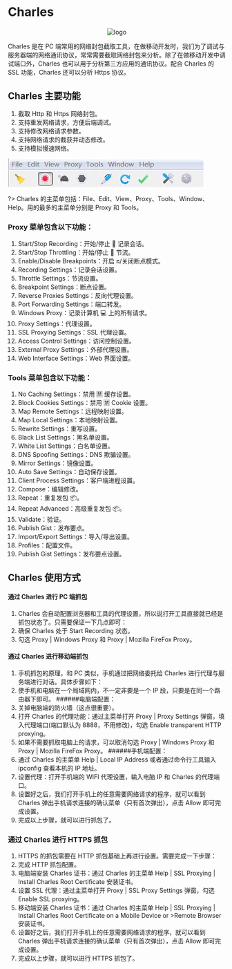 # Charles

<div align="center">
  <img src="./tool/img/charles.jpg" width="100" alt="logo" align="center">
</div>

Charles 是在 PC 端常用的网络封包截取工具，在做移动开发时，我们为了调试与服务器端的网络通讯协议，常常需要截取网络封包来分析。除了在做移动开发中调试端口外，Charles 也可以用于分析第三方应用的通讯协议。配合 Charles 的 SSL 功能，Charles 还可以分析 Https 协议。

<!-- [参考文档](https://juejin.im/post/5b8350b96fb9a019d9246c4c?utm_source=gold_browser_extension)
 -->

## Charles 主要功能

1.  截取 Http 和 Https 网络封包。
2.  支持重发网络请求，方便后端调试。
3.  支持修改网络请求参数。
4.  支持网络请求的截获并动态修改。
5.  支持模拟慢速网络。

![](docs/software-engineering/09-tool/img/charles01.png)

?> Charles 的主菜单包括：File、Edit、View、Proxy、Tools、Window、Help。用的最多的主菜单分别是 Proxy 和 Tools。

### Proxy 菜单包含以下功能：

1.  Start/Stop Recording：开始/停止 🤚 记录会话。
1.  Start/Stop Throttling：开始/停止 🤚 节流。
1.  Enable/Disable Breakpoints：开启 🔛/关闭断点模式。
1.  Recording Settings：记录会话设置。
1.  Throttle Settings：节流设置。
1.  Breakpoint Settings：断点设置。
1.  Reverse Proxies Settings：反向代理设置。
1.  Port Forwarding Settings：端口转发。
1.  Windows Proxy：记录计算机 💻 上的所有请求。
1.  Proxy Settings：代理设置。
1.  SSL Proxying Settings：SSL 代理设置。
1.  Access Control Settings：访问控制设置。
1.  External Proxy Settings：外部代理设置。
1.  Web Interface Settings：Web 界面设置。

### Tools 菜单包含以下功能：

1.  No Caching Settings：禁用 🈲️ 缓存设置。
1.  Block Cookies Settings：禁用 🈲️ Cookie 设置。
1.  Map Remote Settings：远程映射设置。
1.  Map Local Settings：本地映射设置。
1.  Rewrite Settings：重写设置。
1.  Black List Settings：黑名单设置。
1.  White List Settings：白名单设置。
1.  DNS Spoofing Settings：DNS 欺骗设置。
1.  Mirror Settings：镜像设置。
1.  Auto Save Settings：自动保存设置。
1.  Client Process Settings：客户端进程设置。
1.  Compose：编辑修改。
1.  Repeat：重复发包 📦。
1.  Repeat Advanced：高级重复发包 📦。
1.  Validate：验证。
1.  Publish Gist：发布要点。
1.  Import/Export Settings：导入/导出设置。
1.  Profiles：配置文件。
1.  Publish Gist Settings：发布要点设置。

## Charles 使用方式

#### 通过 Charles 进行 PC 端抓包

1.  Charles 会自动配置浏览器和工具的代理设置，所以说打开工具直接就已经是抓包状态了。只需要保证一下几点即可：
2.  确保 Charles 处于 Start Recording 状态。
3.  勾选 Proxy | Windows Proxy 和 Proxy | Mozilla FireFox Proxy。

#### 通过 Charles 进行移动端抓包

1.  手机抓包的原理，和 PC 类似，手机通过把网络委托给 Charles 进行代理与服务端进行对话。具体步骤如下：
1.  使手机和电脑在一个局域网内，不一定非要是一个 IP 段，只要是在同一个路由器下即可。 ######电脑端配置：
1.  关掉电脑端的防火墙（这点很重要）。
1.  打开 Charles 的代理功能：通过主菜单打开 Proxy | Proxy Settings 弹窗，填入代理端口(端口默认为 8888，不用修改)，勾选 Enable transparent HTTP proxying。
1.  如果不需要抓取电脑上的请求，可以取消勾选 Proxy | Windows Proxy 和 Proxy | Mozilla FireFox Proxy。 ######手机端配置：
1.  通过 Charles 的主菜单 Help | Local IP Address 或者通过命令行工具输入 ipconfig 查看本机的 IP 地址。
1.  设置代理：打开手机端的 WIFI 代理设置，输入电脑 IP 和 Charles 的代理端口。
1.  设置好之后，我们打开手机上的任意需要网络请求的程序，就可以看到 Charles 弹出手机请求连接的确认菜单（只有首次弹出），点击 Allow 即可完成设置。
1.  完成以上步骤，就可以进行抓包了。

### 通过 Charles 进行 HTTPS 抓包

1.  HTTPS 的抓包需要在 HTTP 抓包基础上再进行设置。需要完成一下步骤：
1.  完成 HTTP 抓包配置。
1.  电脑端安装 Charles 证书：通过 Charles 的主菜单 Help | SSL Proxying | Install Charles Root Certificate 安装证书。
1.  设置 SSL 代理：通过主菜单打开 Proxy | SSL Proxy Settings 弹窗，勾选 Enable SSL proxying。
1.  移动端安装 Charles 证书：通过 Charles 的主菜单 Help | SSL Proxying | Install Charles Root Certificate on a Mobile Device or >Remote Browser 安装证书。
1.  设置好之后，我们打开手机上的任意需要网络请求的程序，就可以看到 Charles 弹出手机请求连接的确认菜单（只有首次弹出），点击 Allow 即可完成设置。
1.  完成以上步骤，就可以进行 HTTPS 抓包了。

